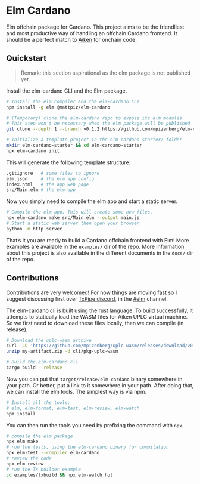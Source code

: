 # Elm Cardano

Elm offchain package for Cardano. This project aims to be the friendliest and
most productive way of handling an offchain Cardano frontend. It should be a
perfect match to [Aiken][aiken] for onchain code.

[aiken]: https://aiken-lang.org/

## Quickstart

> Remark: this section aspirational as the elm package is not published yet.

Install the elm-cardano CLI and the Elm package.

```sh
# Install the elm compiler and the elm-cardano CLI
npm install -g elm @mattpiz/elm-cardano

# (Temporary) clone the elm-cardano repo to expose its elm modules
# This step won’t be necessary when the elm package will be published
git clone --depth 1 --branch v0.1.2 https://github.com/mpizenberg/elm-cardano.git

# Initialize a template project in the elm-cardano-starter/ folder
mkdir elm-cardano-starter && cd elm-cardano-starter
npx elm-cardano init
```

This will generate the following template structure:
```sh
.gitignore   # some files to ignore
elm.json     # the elm app config
index.html   # the app web page
src/Main.elm # the elm app
```

Now you simply need to compile the elm app and start a static server.
```sh
# Compile the elm app. This will create some new files.
npx elm-cardano make src/Main.elm --output main.js
# Start a static web server then open your browser
python -m http.server
```

That’s it you are ready to build a Cardano offchain frontend with Elm!
More examples are available in the `examples/` dir of the repo.
More information about this project is also available
in the different documents in the `docs/` dir of the repo.

## Contributions

Contributions are very welcomed! For now things are moving fast so I suggest
discussing first over [TxPipe discord][txpipe-discord], in the
[#elm][elm-cardano-channel] channel.

[txpipe-discord]: https://discord.gg/ZTHcHUy5HY
[elm-cardano-channel]: https://discord.com/channels/946071061567529010/1168602442657697793

The elm-cardano cli is built using the rust language.
To build successfully, it attempts to statically load the WASM files for Aiken UPLC virtual machine.
So we first need to download these files locally, then we can compile (in release).
```sh
# Download the uplc-wasm archive
curl -LO 'https://github.com/mpizenberg/uplc-wasm/releases/download/v0.2.0/my-artifact.zip'
unzip my-artifact.zip -d cli/pkg-uplc-wasm

# Build the elm-cardano cli
cargo build --release
```

Now you can put that `target/release/elm-cardano` binary somewhere in your path.
Or better, put a link to it somewhere in your path.
After doing that, we can install the elm tools.
The simplest way is via npm.
```sh
# Install all the tools:
# elm, elm-format, elm-test, elm-review, elm-watch
npm install
```

You can then run the tools you need by prefixing the command with `npx`.

```sh
# compile the elm package
npx elm make
# run the tests, using the elm-cardano binary for compilation
npx elm-test --compiler elm-cardano
# review the code
npx elm-review
# run the Tx builder example
cd examples/txbuild && npx elm-watch hot
```
